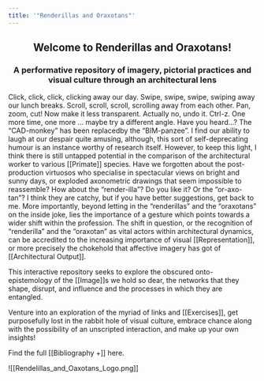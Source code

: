 ```yaml
---
title: '"Renderillas and Oraxotans"'
---
```

 ## <p align= "center">Welcome to Renderillas and Oraxotans!</p>
 ### <p align= "center"> A performative repository of imagery, pictorial practices and visual culture through an architectural lens</p>
  Click, click, click, clicking away our day. Swipe, swipe, swipe, swiping away our lunch breaks. Scroll, scroll, scroll, scrolling away from each other. Pan, zoom, cut! Now make it less transparent. Actually no, undo it. Ctrl-z. One more time, one more … maybe try a different angle. Have you heard…? The “CAD-monkey” has been replacedby the “BIM-panzee”. I find our ability to laugh at our despair quite amusing, although, this sort of self-deprecating humour is an instance worthy of research itself. However, to keep this light, I think there is still untapped potential in the comparison of the architectural worker to various [[Primate]] species. Have we forgotten about the post-production virtuosos who specialise in spectacular views on bright and sunny days, or exploded axonometric drawings that seem impossible to reassemble? How about the “render-illa”? Do you like it? Or the “or-axo-tan”? I think they are catchy, but if you have better suggestions, get back to me. More importantly, beyond letting in the “renderillas” and the “oraxotans” on the inside joke, lies the importance of a gesture which points towards a wider shift within the profession. The shift in question, or the recognition of “renderilla” and the “oraxotan” as vital actors within architectural dynamics, can be accredited to the increasing importance of visual [[Representation]], or more precisely the chokehold that affective imagery has got of [[Architectural Output]]. 

  This interactive repository seeks to explore the obscured onto-epistemology of the [[Image]]s we hold so dear, the networks that they shape, disrupt, and influence and the processes in which they are entangled.

  Venture into an exploration of the myriad of links and [[Exercises]], get purposefully lost in the rabbit hole of visual culture, embrace chance along with the possibility of an unscripted interaction, and make up your own insights! 
  
  Find the full [[Bibliography +]] here. 

![[Rendelillas_and_Oaxotans_Logo.png]]


